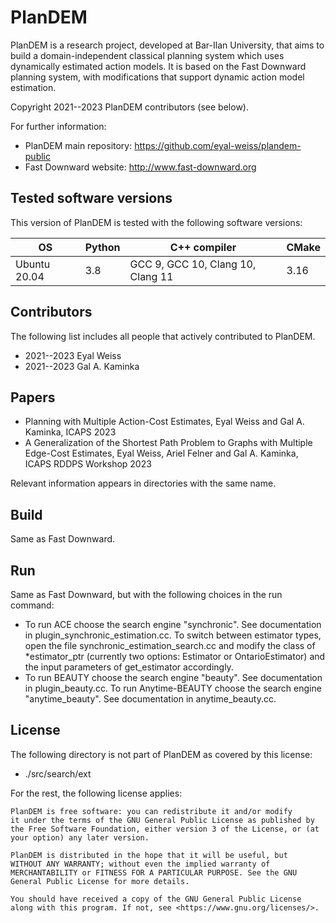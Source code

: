 # PlanDEM

PlanDEM is a research project, developed at Bar-Ilan University,
that aims to build a domain-independent classical planning system
which uses dynamically estimated action models.
It is based on the Fast Downward planning system,
with modifications that support dynamic action model estimation.

Copyright 2021--2023 PlanDEM contributors (see below).

For further information:
- PlanDEM main repository: <https://github.com/eyal-weiss/plandem-public>
- Fast Downward website: <http://www.fast-downward.org>


## Tested software versions

This version of PlanDEM is tested with the following software versions:

| OS           | Python | C++ compiler                                                     | CMake |
| ------------ | ------ | ---------------------------------------------------------------- | ----- |
| Ubuntu 20.04 | 3.8    | GCC 9, GCC 10, Clang 10, Clang 11                                | 3.16  |


## Contributors

The following list includes all people that actively contributed to PlanDEM.

- 2021--2023 Eyal Weiss
- 2021--2023 Gal A. Kaminka

## Papers

- Planning with Multiple Action-Cost Estimates, Eyal Weiss and Gal A. Kaminka, ICAPS 2023
- A Generalization of the Shortest Path Problem to Graphs with Multiple Edge-Cost Estimates, Eyal Weiss, Ariel Felner and Gal A. Kaminka, ICAPS RDDPS Workshop 2023

Relevant information appears in directories with the same name.

## Build

Same as Fast Downward.

## Run

Same as Fast Downward, but with the following choices in the run command:
- To run ACE choose the search engine "synchronic". See documentation in plugin_synchronic_estimation.cc. To switch between estimator types, open the file synchronic_estimation_search.cc and modify the class of *estimator_ptr (currently two options: Estimator or OntarioEstimator) and the input parameters of get_estimator accordingly.
- To run BEAUTY choose the search engine "beauty". See documentation in plugin_beauty.cc. To run Anytime-BEAUTY choose the search engine "anytime_beauty". See documentation in anytime_beauty.cc.

## License

The following directory is not part of PlanDEM as covered by this license:

- ./src/search/ext

For the rest, the following license applies:

```
PlanDEM is free software: you can redistribute it and/or modify
it under the terms of the GNU General Public License as published by
the Free Software Foundation, either version 3 of the License, or (at
your option) any later version.

PlanDEM is distributed in the hope that it will be useful, but
WITHOUT ANY WARRANTY; without even the implied warranty of
MERCHANTABILITY or FITNESS FOR A PARTICULAR PURPOSE. See the GNU
General Public License for more details.

You should have received a copy of the GNU General Public License
along with this program. If not, see <https://www.gnu.org/licenses/>.
```
